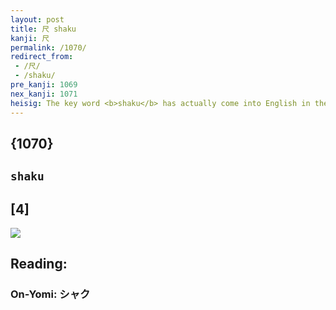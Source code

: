 ```yaml
---
layout: post
title: 尺 shaku
kanji: 尺
permalink: /1070/
redirect_from:
 - /尺/
 - /shaku/
pre_kanji: 1069
nex_kanji: 1071
heisig: The key word <b>shaku</b> has actually come into English in the word <i><b>shaku</b>hachi</i>, the ancient Japanese flute that measured "one <b>shaku</b> and eight <i>sun</i>" (the "sun" being about an inch in length). Since the <b>shaku</b> is about one foot in length, this makes about 20 inches. Let the final sweeping stroke be like a tape measure added to the <i>flag</i>.
---
```


## {1070}

## `shaku`

## [4]

<div class="stroke"><img src="E5B0BA.png" /></div>

## Reading:

### On-Yomi: シャク
